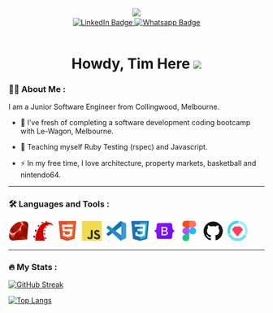 <div id="header" align="center">
  <img src="https://media.giphy.com/media/qgQUggAC3Pfv687qPC/giphy.gif" width="250"/>
  <div id="badges">
    <a href="https://www.linkedin.com/in/t-fawcett/">
      <img src="https://img.shields.io/badge/LinkedIn-blue?style=for-the-badge&logo=linkedin&logoColor=white" alt="LinkedIn Badge"/>
    </a>
    <a href="https://wa.me/+61425857028">
      <img src="https://img.shields.io/badge/Whatsapp-success?style=for-the-badge&logo=whatsapp&logoColor=white" alt="Whatsapp Badge"/>
    </a>
  </div>
  <img src="https://komarev.com/ghpvc/?username=tjfaw1&style=flat-square&color=blue" alt=""/> 
  <h1>
    Howdy, Tim Here
    <img src="https://media.giphy.com/media/hvRJCLFzcasrR4ia7z/giphy.gif" height="40px"/>
  </h1>
</div>
<!-- <div align="center">
  <img src="https://media.giphy.com/media/dWesBcTLavkZuG35MI/giphy.gif" width="600" height="300"/>
</div> -->

### :man_technologist: About Me :
I am a Junior Software Engineer from Collingwood, Melbourne.

- :telescope: I’ve fresh of completing a software development coding bootcamp with Le-Wagon, Melbourne.

- :seedling: Teaching myself Ruby Testing (rspec) and Javascript.

- :zap: In my free time, I love architecture, property markets, basketball and nintendo64.

---

### :hammer_and_wrench: Languages and Tools :
<div>
  <img src="https://github.com/devicons/devicon/blob/master/icons/ruby/ruby-original.svg" title="Ruby" alt="Ruby" width="40" height="40"/>&nbsp;
  <img src="https://github.com/devicons/devicon/blob/master/icons/rails/rails-plain.svg" title="Rails" alt="Rails" width="40" height="40"/>&nbsp;
  <img src="https://github.com/devicons/devicon/blob/master/icons/html5/html5-original.svg" title="HTML5" alt="HTML" width="40" height="40"/>&nbsp;
  <img src="https://github.com/devicons/devicon/blob/master/icons/javascript/javascript-original.svg" title="JavaScript" alt="JavaScript" width="40" height="40"/>&nbsp;
  <img src="https://github.com/devicons/devicon/blob/master/icons/vscode/vscode-original.svg" title="Visual Studio Code" alt="Visual Studio Code" width="40" height="40"/>&nbsp;
  <img src="https://github.com/devicons/devicon/blob/master/icons/css3/css3-original.svg" title="CSS" alt="CSS" width="40" height="40"/>&nbsp;
  <img src="https://github.com/devicons/devicon/blob/master/icons/bootstrap/bootstrap-original.svg" title="Bootstrap" alt="Bootstrap " width="40" height="40"/>&nbsp;
  <img src="https://github.com/devicons/devicon/blob/master/icons/figma/figma-original.svg"  title="Figma" alt="Figma" width="40" height="40"/>&nbsp;
  <img src="https://github.com/devicons/devicon/blob/master/icons/github/github-original.svg" title="Github" alt="Github" width="40" height="40"/>&nbsp;
  <img src="https://github.com/devicons/devicon/blob/master/icons/rspec/rspec-original.svg" title="Rspec"  alt="Rspec" width="40" height="40"/>&nbsp;
</div>

---

### :fire: My Stats :
[![GitHub Streak](http://github-readme-streak-stats.herokuapp.com?user=tjfaw1&hide_border=true)](https://git.io/streak-stats)

[![Top Langs](https://github-readme-stats.vercel.app/api/top-langs/?username=tjfaw1&layout=compact&theme=vision-friendly-dark)](https://github.com/tjfaw1/github-readme-stats)




<!-- Here are some ideas to get you started:



- 🔭 I’m currently working on ...
- 🌱 I’m currently learning ...
- 👯 I’m looking to collaborate on ...
- 🤔 I’m looking for help with ...
- 💬 Ask me about ...
- 📫 How to reach me: ...
- 😄 Pronouns: ...
- ⚡ Fun fact: ...
 -->
